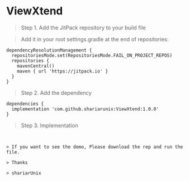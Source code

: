 # ViewXtend
> Step 1. Add the JitPack repository to your build file

> Add it in your root settings.gradle at the end of repositories:
```
dependencyResolutionManagement {
  repositoriesMode.set(RepositoriesMode.FAIL_ON_PROJECT_REPOS)
  repositories {
    mavenCentral()
    maven { url 'https://jitpack.io' }
  }
}
```

> Step 2. Add the dependency

```
dependencies {
  implementation 'com.github.shariarunix:ViewXtend:1.0.0'
}
```

> Step 3. Implementation

```


> If you want to see the demo, Please download the rep and run the file.

> Thanks

> shariarUnix
